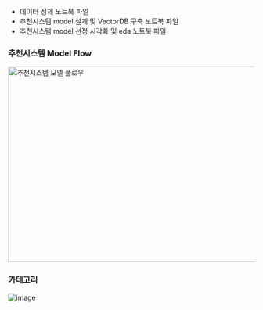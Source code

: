 * 데이터 정제 노트북 파일
* 추천시스템 model 설계 및 VectorDB 구축 노트북 파일
* 추천시스템 model 선정 시각화 및 eda 노트북 파일

### 추천시스템 Model Flow
<img src="https://github.com/user-attachments/assets/2e548312-783d-4444-bfe6-61ae262c2015" alt="추천시스템 모델 플로우" width="600" height="400">

### 카테고리
![image](https://github.com/user-attachments/assets/4146eca4-ac82-4e33-8ee9-77fc64710693)


